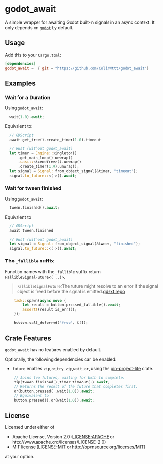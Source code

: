 
# godot_await

A simple wrapper for awaiting Godot built-in signals in an async context.
It only depends on [`godot`](https://crates.io/crates/godot) by default.

## Usage

Add this to your `Cargo.toml`:

```toml
[dependencies]
godot_await =  { git = "https://github.com/ColinWttt/godot_await"}

```

## Examples

### Wait for a Duration

Using `godot_await`:

```rust
  wait(1.0).await;
```

Equivalent to:

```php
  // GDScript
  await get_tree().create_timer(1.0).timeout
```

```rust
  // Rust (without godot_await)
  let timer = Engine::singleton()
      .get_main_loop().unwrap()
      .cast::<SceneTree>().unwrap()
      .create_timer(1.0).unwrap();
  let signal = Signal::from_object_signal(&timer, "timeout");
  signal.to_future::<()>().await;
```

### Wait for tween finished

Using `godot_await`:

```rust
  tween.finished().await;
```

Equivalent to

```php
  // GDScript
  await tween.finished
```

```rust
  // Rust (without godot_await)
  let signal = Signal::from_object_signal(&tween, "finished");
  signal.to_future::<()>().await;
```

### The `_fallible` suffix

Function names with the `_fallible` suffix return `FallibleSignalFuture<(...)>`.

   >`FallibleSignalFuture`:The future might resolve to an error if the signal object is freed before the signal is emitted.[gdext repo](https://github.com/godot-rust/gdext/blob/62a7381b3b297038b053ab63b1ad87997f6cc1e2/godot-core/src/task/futures.rs#L166)

```rust
    task::spawn(async move {
        let result = button.pressed_fallible().await;
        assert!(result.is_err());
    });

    button.call_deferred("free", &[]);
```

## Crate Features

`godot_await` has no features enabled by default.

Optionally, the following dependencies can be enabled:
- `future` enables `zip`,`or`,`try_zip`,`wait_or`, using the [pin-project-lite](https://crates.io/crates/pin-project-lite) crate.
```rust
    // Joins two futures, waiting for both to complete.
    zip(tween.finished(),timer.timeout()).await;
    // Returns the result of the future that completes first.
    or(button.pressed(),wait(1.0)).await;
    // Equivalent to
    button.pressed().or(wait(1.0)).await;
```

## License

Licensed under either of

* Apache License, Version 2.0 ([LICENSE-APACHE](LICENSE-APACHE) or <http://www.apache.org/licenses/LICENSE-2.0>)
* MIT license ([LICENSE-MIT](LICENSE-MIT) or <http://opensource.org/licenses/MIT>)

at your option.
